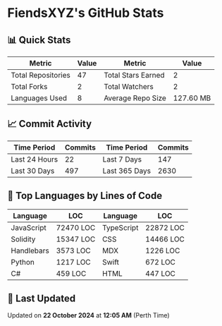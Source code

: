 # FiendsXYZ's GitHub Stats

## 📊 Quick Stats

| Metric               | Value       | Metric               | Value       |
|----------------------|-------------|----------------------|-------------|
| Total Repositories   | 47 | Total Stars Earned   | 2 |
| Total Forks          | 2 | Total Watchers       | 2 |
| Languages Used       | 8 | Average Repo Size    | 127.60 MB |

## 📈 Commit Activity

| Time Period      | Commits      | Time Period      | Commits      |
|------------------|--------------|------------------|--------------|
| Last 24 Hours    | 22 | Last 7 Days      | 147 |
| Last 30 Days     | 497 | Last 365 Days    | 2630 |

## 📝 Top Languages by Lines of Code

| Language       | LOC        | Language       | LOC        |
|----------------|------------|----------------|------------|
| JavaScript       | 72470 LOC  | TypeScript       | 22872 LOC  |
| Solidity       | 15347 LOC  | CSS       | 14466 LOC  |
| Handlebars       | 3573 LOC  | MDX       | 1226 LOC  |
| Python       | 1217 LOC  | Swift       | 672 LOC  |
| C#       | 459 LOC  | HTML       | 447 LOC  |

## 📅 Last Updated

Updated on **22 October 2024** at **12:05 AM** (Perth Time)
